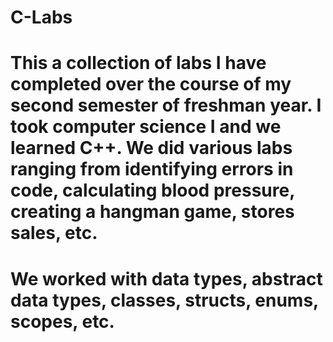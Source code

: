 # C-Labs
# This a collection of labs I have completed over the course of my second semester of freshman year. I took computer science I and we learned C++. We did various labs ranging from identifying errors in code, calculating blood pressure, creating a hangman game, stores sales, etc. 

# We worked with data types, abstract data types, classes, structs, enums, scopes, etc. 
